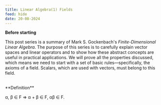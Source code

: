 ```yaml
---
title: Linear Algebra(1) Fields
feed: hide
date: 20-08-2024
---
```

**Before starting**

This post series is a summary of Mark S. Gockenbach's _Finite-Dimensional Linear Algebra_. The purpose of this series is to carefully explain vector spaces and linear operators and to show how these abstract concepts are useful in practical applications. We will prove all the properties discussed, which means we need to start with a set of basic rules—specifically, the axioms of a field. Scalars, which are used with vectors, must belong to this field.

<br>
**Definition**

α, β ∈ F ⇒ α + β ∈ F, αβ ∈ F.

